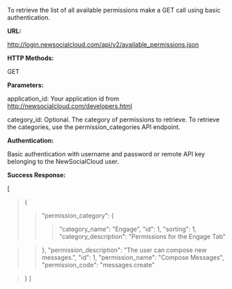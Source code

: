 To retrieve the list of all available permissions make a GET call using basic authentication.

**URL:**

http://login.newsocialcloud.com/api/v2/available_permissions.json

**HTTP Methods:**

GET

**Parameters:**

<p>application_id: Your application id from <a href='http://newsocialcloud.com/developers.html'>http://newsocialcloud.com/developers.html</a></p>
<p>category_id: Optional. The category of permissions to retrieve. To retrieve the categories, use the permission_categories API endpoint.</p>

**Authentication:**

Basic authentication with username and password or remote API key belonging to the NewSocialCloud user.

**Success Response:**

[
> {
> > "permission\_category": {
> > > "category\_name": "Engage",
> > > "id": 1,
> > > "sorting": 1,
> > > "category\_description": "Permissions for the Engage Tab"

> > },
> > "permission\_description": "The user can compose new messages.",
> > "id": 1,
> > "permission\_name": "Compose Messages",
> > "permission\_code": "messages.create"

> }
]